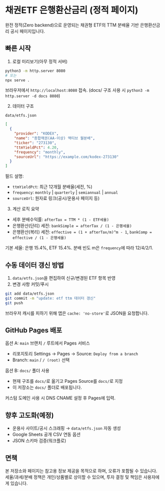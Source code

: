 # 채권ETF 은행환산금리 (정적 페이지)

완전 정적(Zero backend)으로 운영되는 채권형 ETF의 TTM 분배율 기반 은행환산금리 공시 페이지입니다.

## 빠른 시작

1) 로컬 미리보기(아무 정적 서버)

```bash
python3 -m http.server 8080
# 또는
npx serve .
```

브라우저에서 `http://localhost:8080` 접속. (docs/ 구조 사용 시 `python3 -m http.server -d docs 8080`)

2) 데이터 구조

`data/etfs.json`

```json
[
  {
    "provider": "KODEX",
    "name": "종합채권(AA-이상) 액티브 월분배",
    "ticker": "273130",
    "ttmYieldPct": 4.20,
    "frequency": "monthly",
    "sourceUrl": "https://example.com/kodex-273130"
  }
]
```

필드 설명:
- `ttmYieldPct`: 최근 12개월 분배율(세전, %)
- `frequency`: `monthly` | `quarterly` | `semiannual` | `annual`
- `sourceUrl`: 원자료 링크(공시/운용사 페이지 등)

3) 계산 로직 요약
- 세후 분배수익률: `afterTax = TTM * (1 - ETF세율)`
- 은행환산(단리) 세전: `bankSimple = afterTax / (1 - 은행세율)`
- 은행환산(복리) 세전: `effective = (1 + afterTax/m)^m - 1`, `bankComp = effective / (1 - 은행세율)`

기본 세율: 은행 15.4%, ETF 15.4%. 분배 빈도 m은 `frequency`에 따라 12/4/2/1.

## 수동 데이터 갱신 방법

1) `data/etfs.json`을 편집하여 신규/변경된 ETF 항목 반영
2) 변경 사항 커밋/푸시

```bash
git add data/etfs.json
git commit -m "update: etf ttm 데이터 갱신"
git push
```

브라우저 캐시를 피하기 위해 앱은 `cache: 'no-store'`로 JSON을 요청합니다.

## GitHub Pages 배포

옵션 A: `main` 브랜치 `/` 루트에서 Pages 서비스
- 리포지토리 Settings → Pages → Source: `Deploy from a branch`
- Branch: `main` / `/ (root)` 선택

옵션 B: `docs/` 폴더 사용
- 현재 구조를 `docs/`로 옮기고 Pages Source를 `docs/`로 지정
- 이 저장소는 `docs/` 폴더로 배포됩니다.

커스텀 도메인 사용 시 DNS CNAME 설정 후 Pages에 입력.

## 향후 고도화(예정)
- 운용사 사이트/공시 스크래핑 → `data/etfs.json` 자동 생성
- Google Sheets 공개 CSV 연동 옵션
- JSON 스키마 검증(워크플로)

## 면책
본 저장소와 페이지는 참고용 정보 제공을 목적으로 하며, 오류가 포함될 수 있습니다. 세율/과세/분배 정책은 개인/상품별로 상이할 수 있으며, 투자 결정 및 책임은 사용자에게 있습니다.
